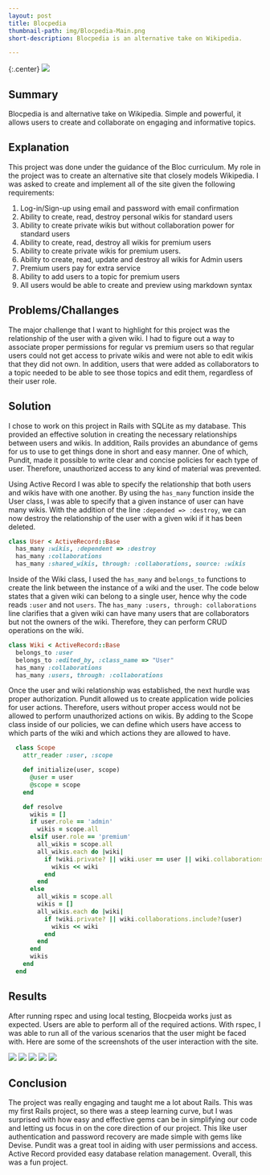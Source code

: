 ```yaml
---
layout: post
title: Blocpedia
thumbnail-path: img/Blocpedia-Main.png
short-description: Blocpedia is an alternative take on Wikipedia.

---
```


{:.center}
![]({{site.baseurl}}/img/Blocpedia-Main.png)

## Summary

Blocpedia is and alternative take on Wikipedia. Simple and powerful, it allows users to create and collaborate on engaging and informative topics. 

## Explanation 

This project was done under the guidance of the Bloc curriculum. My role in the project was to create an alternative site that closely models Wikipedia. I was asked to create and implement all of the site given the following requirements: 
1. Log-in/Sign-up using email and password with email confirmation 
2. Ability to create, read, destroy personal wikis for standard users
3. Ability to create private wikis but without collaboration power for standard users
4. Ability to create, read, destroy all wikis for premium users
5. Ability to create private wikis for premium users. 
6. Ability to create, read, update and destroy all wikis for Admin users
7. Premium users pay for extra service
8. Ability to add users to a topic for premium users 
9. All users would be able to create and preview using markdown syntax 


## Problems/Challanges

The major challenge that I want to highlight for this project was the relationship of the user with a given wiki. I had to figure out a way to associate proper permissions for regular vs premium users so that regular users could not get access to private wikis and were not able to edit wikis that they did not own. In addition, users that were added as collaborators to a topic needed to be able to see those topics and edit them, regardless of their user role.   

## Solution

I chose to work on this project in Rails with SQLite as my database. This provided an effective solution in creating the necessary relationships between users and wikis. In addition, Rails provides an abundance of gems for us to use to get things done in short and easy manner. One of which, Pundit, made it possible to write clear and concise policies for each type of user. Therefore, unauthorized access to any kind of material was prevented.

Using Active Record I was able to specify the relationship that both users and wikis have with one another. By using the `has_many` function inside the User class, I was able to specify that a given instance of user can have many wikis. With the addition of the line `:depended => :destroy`, we can now destroy the relationship of the user with a given wiki if it has been deleted.

```Ruby
class User < ActiveRecord::Base
  has_many :wikis, :dependent => :destroy
  has_many :collaborations
  has_many :shared_wikis, through: :collaborations, source: :wikis
```
Inside of the Wiki class, I used the `has_many` and `belongs_to` functions to create the link between the instance of a wiki and the user. The code below states that a given wiki can belong to a single user, hence why the code reads `:user` and not `users`. The `has_many :users, through: collaborations` line clarifies that a given wiki can have many users that are collaborators but not the owners of the wiki. Therefore, they can perform CRUD operations on the wiki. 

```Ruby
class Wiki < ActiveRecord::Base
  belongs_to :user
  belongs_to :edited_by, :class_name => "User"
  has_many :collaborations
  has_many :users, through: :collaborations
```
Once the user and wiki relationship was established, the next hurdle was proper authorization. Pundit allowed us to create application wide policies for user actions. Therefore, users without proper access would not be allowed to perform unauthorized actions on wikis. By adding to the Scope class inside of our policies, we can define which users have access to which parts of the wiki and which actions they are allowed to have.

```Ruby  
  class Scope
    attr_reader :user, :scope

    def initialize(user, scope)
      @user = user
      @scope = scope
    end

    def resolve
      wikis = []
      if user.role == 'admin'
        wikis = scope.all
      elsif user.role == 'premium'
        all_wikis = scope.all
        all_wikis.each do |wiki|
          if !wiki.private? || wiki.user == user || wiki.collaborations.include?(user)
            wikis << wiki
          end
        end
      else
        all_wikis = scope.all
        wikis = []
        all_wikis.each do |wiki|
          if !wiki.private? || wiki.collaborations.include?(user)
            wikis << wiki
          end
        end
      end
      wikis
    end
  end
```
## Results

After running rspec and using local testing, Blocpeida works just as expected. Users are able to perform all of the required actions. With rspec, I was able to run all of the various scenarios that the user might be faced with. Here are some of the screenshots of the user interaction with the site.


![]({{site.baseurl}}/img/Blocpedia-Signin.png) 
![]({{site.baseurl}}/img/Blocpedia-Main.png) 
![]({{site.baseurl}}/img/Blocpedia-All-Wikis.png) 
![]({{site.baseurl}}/img/Blocpedia-New-Wikis.png) 
![]({{site.baseurl}}/img/Blocpedia-Edit-Wikis.png) 


## Conclusion 

The project was really engaging and taught me a lot about Rails. This was my first Rails project, so there was a steep learning curve, but I was surprised with how easy and effective gems can be in simplifying our code and letting us focus in on the core direction of our project. This like user authentication and password recovery are made simple with gems like Devise. Pundit was a great tool in aiding with user permissions and access. Active Record provided easy database relation management. Overall, this was a fun project. 


